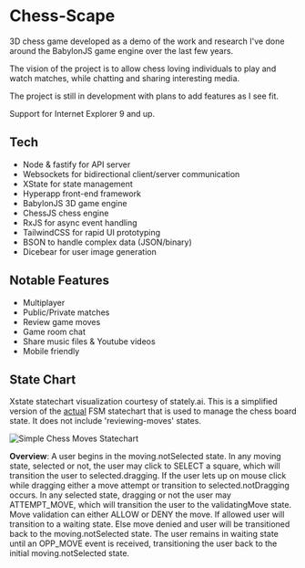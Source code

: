 # Chess-Scape

3D chess game developed as a demo of the work and research I've done around the BabylonJS game engine over the last few years.

The vision of the project is to allow chess loving individuals to play and watch matches, while chatting and sharing interesting media. 

The project is still in development with plans to add features as I see fit.

Support for Internet Explorer 9 and up.

## Tech 
- Node & fastify for API server 
- Websockets for bidirectional client/server communication
- XState for state management
- Hyperapp front-end framework
- BabylonJS 3D game engine
- ChessJS chess engine
- RxJS for async event handling
- TailwindCSS for rapid UI prototyping
- BSON to handle complex data (JSON/binary) 
- Dicebear for user image generation

## Notable Features
- Multiplayer
- Public/Private matches
- Review game moves
- Game room chat
- Share music files & Youtube videos
- Mobile friendly

## State Chart

Xstate statechart visualization courtesy of stately.ai.
This is a simplified version of the [actual](https://stately.ai/viz/1635ac15-24da-4e8f-9180-52e45d65040f) FSM statechart that is used to manage the chess board state. It does not include 'reviewing-moves' states.

![Simple Chess Moves Statechart](https://i.ibb.co/1f5xBk5/chess-moves-machine.png)

**Overview**: A user begins in the moving.notSelected state. In any moving state, selected or not, the user may click to SELECT a square, which will transition the user to selected.dragging. If the user lets up on mouse click while dragging either a move attempt or transition to selected.notDragging occurs. In any selected state, dragging or not the user may ATTEMPT_MOVE, which will transition the user to the validatingMove state. Move validation can either ALLOW or DENY the move. If allowed user will transition to a waiting state. Else move denied and user will be transitioned back to the moving.notSelected state. The user remains in waiting state until an OPP_MOVE event is received, transitioning the user back to the initial moving.notSelected state.